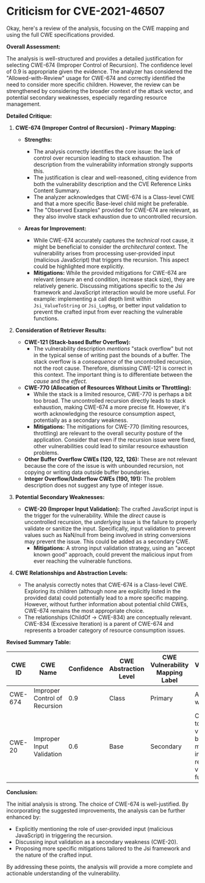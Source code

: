 # Criticism for CVE-2021-46507

Okay, here's a review of the analysis, focusing on the CWE mapping and using the full CWE specifications provided.

**Overall Assessment:**

The analysis is well-structured and provides a detailed justification for selecting CWE-674 (Improper Control of Recursion).  The confidence level of 0.9 is appropriate given the evidence. The analyzer has considered the "Allowed-with-Review" usage for CWE-674 and correctly identified the need to consider more specific children. However, the review can be strengthened by considering the broader context of the attack vector, and potential secondary weaknesses, especially regarding resource management.

**Detailed Critique:**

1.  **CWE-674 (Improper Control of Recursion) - Primary Mapping:**

    *   **Strengths:**
        *   The analysis correctly identifies the core issue: the lack of control over recursion leading to stack exhaustion. The description from the vulnerability information strongly supports this.
        *   The justification is clear and well-reasoned, citing evidence from both the vulnerability description and the CVE Reference Links Content Summary.
        *   The analyzer acknowledges that CWE-674 is a Class-level CWE and that a more specific Base-level child might be preferable.
        *   The "Observed Examples" provided for CWE-674 are relevant, as they also involve stack exhaustion due to uncontrolled recursion.

    *   **Areas for Improvement:**
        *   While CWE-674 accurately captures the *technical* root cause, it might be beneficial to consider the *architectural* context. The vulnerability arises from processing user-provided input (malicious JavaScript) that triggers the recursion.  This aspect could be highlighted more explicitly.
        *   **Mitigations:** While the provided mitigations for CWE-674 are relevant (ensure an end condition, increase stack size), they are relatively generic. Discussing mitigations specific to the Jsi framework and JavaScript interaction would be more useful. For example: implementing a call depth limit within `Jsi_ValueToString` or `Jsi_LogMsg`, or better input validation to prevent the crafted input from ever reaching the vulnerable functions.

2.  **Consideration of Retriever Results:**

    *   **CWE-121 (Stack-based Buffer Overflow):**
        *   The vulnerability description *mentions* "stack overflow" but not in the typical sense of writing past the bounds of a buffer. The stack overflow is a *consequence* of the uncontrolled recursion, not the root cause. Therefore, dismissing CWE-121 is correct in this context.  The important thing is to differentiate between the *cause* and the *effect.*
    *   **CWE-770 (Allocation of Resources Without Limits or Throttling):**
        *   While the stack is a limited resource, CWE-770 is perhaps a bit too broad. The uncontrolled recursion directly leads to stack exhaustion, making CWE-674 a more precise fit. However, it's worth acknowledging the resource consumption aspect, potentially as a secondary weakness.
        *   **Mitigations:** The mitigations for CWE-770 (limiting resources, throttling) are relevant to the overall security posture of the application. Consider that even if the recursion issue were fixed, other vulnerabilities could lead to similar resource exhaustion problems.
    *   **Other Buffer Overflow CWEs (120, 122, 126):** These are not relevant because the core of the issue is with unbounded recursion, not copying or writing data outside buffer boundaries.
    *   **Integer Overflow/Underflow CWEs (190, 191):** The problem description does not suggest any type of integer issue.

3.  **Potential Secondary Weaknesses:**

    *   **CWE-20 (Improper Input Validation):** The crafted JavaScript input is the trigger for the vulnerability. While the *direct* cause is uncontrolled recursion, the *underlying* issue is the failure to properly validate or sanitize the input. Specifically, input validation to prevent values such as NaN/null from being involved in string conversions may prevent the issue. This could be added as a secondary CWE.
        *   **Mitigations:** A strong input validation strategy, using an "accept known good" approach, could prevent the malicious input from ever reaching the vulnerable functions.

4.  **CWE Relationships and Abstraction Levels:**

    *   The analysis correctly notes that CWE-674 is a Class-level CWE. Exploring its children (although none are explicitly listed in the provided data) could potentially lead to a more specific mapping. However, without further information about potential child CWEs, CWE-674 remains the most appropriate choice.
    *   The relationships (ChildOf -> CWE-834) are conceptually relevant. CWE-834 (Excessive Iteration) is a parent of CWE-674 and represents a broader category of resource consumption issues.

**Revised Summary Table:**

| CWE ID | CWE Name | Confidence | CWE Abstraction Level | CWE Vulnerability Mapping Label | CWE-Vulnerability Mapping Notes |
|---|---|---|---|---|---|
| CWE-674 | Improper Control of Recursion | 0.9 | Class | Primary | Allowed-with-Review |
| CWE-20 | Improper Input Validation | 0.6 | Base | Secondary | Contributes to vulnerability by allowing malicious input to reach the vulnerable function. |

**Conclusion:**

The initial analysis is strong. The choice of CWE-674 is well-justified. By incorporating the suggested improvements, the analysis can be further enhanced by:

*   Explicitly mentioning the role of user-provided input (malicious JavaScript) in triggering the recursion.
*   Discussing input validation as a secondary weakness (CWE-20).
*   Proposing more specific mitigations tailored to the Jsi framework and the nature of the crafted input.

By addressing these points, the analysis will provide a more complete and actionable understanding of the vulnerability.